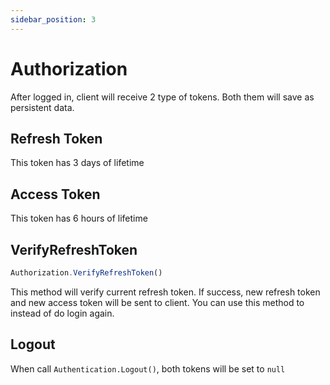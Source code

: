 ```yaml
---
sidebar_position: 3
---
```


# Authorization

After logged in, client will receive 2 type of tokens. Both them will save as persistent data. 

## Refresh Token

This token has 3 days of lifetime

## Access Token

This token has 6 hours of lifetime

## VerifyRefreshToken

```js title=""
Authorization.VerifyRefreshToken()
```

This method will verify current refresh token. If success, new refresh token and new access token will be sent to client. You can use this method to instead of do login again.

## Logout

When call `Authentication.Logout()`, both tokens will be set to `null`

